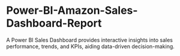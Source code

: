 # Power-BI-Amazon-Sales-Dashboard-Report
A Power BI Sales Dashboard provides interactive insights into sales performance, trends, and KPIs, aiding data-driven decision-making.

